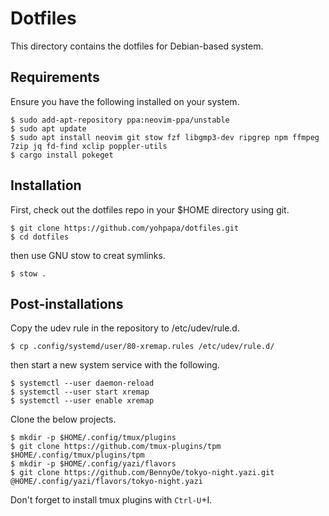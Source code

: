 # Dotfiles

This directory contains the dotfiles for Debian-based system.

## Requirements

Ensure you have the following installed on your system.

```
$ sudo add-apt-repository ppa:neovim-ppa/unstable
$ sudo apt update
$ sudo apt install neovim git stow fzf libgmp3-dev ripgrep npm ffmpeg 7zip jq fd-find xclip poppler-utils
$ cargo install pokeget
```

## Installation

First, check out the dotfiles repo in your $HOME directory using git.

```
$ git clone https://github.com/yohpapa/dotfiles.git
$ cd dotfiles
```

then use GNU stow to creat symlinks.

```
$ stow .

```

## Post-installations

Copy the udev rule in the repository to /etc/udev/rule.d.

```
$ cp .config/systemd/user/80-xremap.rules /etc/udev/rule.d/
```

then start a new system service with the following.

```
$ systemctl --user daemon-reload
$ systemctl --user start xremap
$ systemctl --user enable xremap
```

Clone the below projects.

```
$ mkdir -p $HOME/.config/tmux/plugins
$ git clone https://github.com/tmux-plugins/tpm $HOME/.config/tmux/plugins/tpm
$ mkdir -p $HOME/.config/yazi/flavors
$ git clone https://github.com/BennyOe/tokyo-night.yazi.git @HOME/.config/yazi/flavors/tokyo-night.yazi
```

Don't forget to install tmux plugins with `Ctrl-U`+I.
